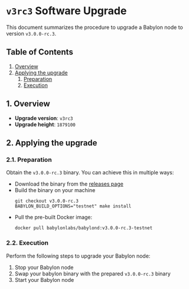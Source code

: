 # `v3rc3` Software Upgrade

This document summarizes the procedure to upgrade a Babylon node to version
`v3.0.0-rc.3`.

## Table of Contents

1. [Overview](#1-overview)
2. [Applying the upgrade](#2-applying-the-upgrade)
   1. [Preparation](#21-preparation)
   2. [Execution](#22-execution)

## 1. Overview

- **Upgrade version**: `v3rc3`
- **Upgrade height**: `1879100`

## 2. Applying the upgrade

### 2.1. Preparation

Obtain the `v3.0.0-rc.3` binary. You can achieve this in multiple ways:
  - Download the binary from the [releases
    page](https://github.com/babylonlabs-io/babylon/releases/tag/v3.0.0-rc.3)
  - Build the binary on your machine
    ```shell
    git checkout v3.0.0-rc.3
    BABYLON_BUILD_OPTIONS="testnet" make install
    ```
  - Pull the pre-built Docker image:
    ```shell
    docker pull babylonlabs/babylond:v3.0.0-rc.3-testnet
    ```

### 2.2. Execution

Perform the following steps to upgrade your Babylon node:
1. Stop your Babylon node
2. Swap your babylon binary with the prepared `v3.0.0-rc.3` binary
3. Start your Babylon node
